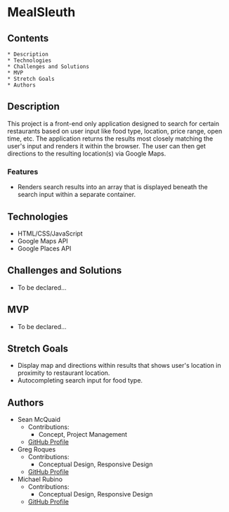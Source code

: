 # MealSleuth

## Contents
    * Description
    * Technologies
    * Challenges and Solutions
    * MVP
    * Stretch Goals
    * Authors

## Description
This project is a front-end only application designed to search for certain restaurants based on user input like food type, location, price range, open time, etc. The application returns the results most closely matching the user's input and renders it within the browser. The user can then get directions to the resulting location(s) via Google Maps.

### Features
* Renders search results into an array that is displayed beneath the search input within a separate container.

## Technologies
* HTML/CSS/JavaScript
* Google Maps API
* Google Places API

## Challenges and Solutions
* To be declared...

## MVP
* To be declared...

## Stretch Goals
* Display map and directions within results that shows user's location in proximity to restaurant location.
* Autocompleting search input for food type.

## Authors
* Sean McQuaid
    * Contributions:
        * Concept, Project Management
    * [GitHub Profile](https://github.com/seanmcquaid)
* Greg Roques
    * Contributions:
        * Conceptual Design, Responsive Design
    * [GitHub Profile](https://github.com/GregRoques)
* Michael Rubino
    * Contributions:
        * Conceptual Design, Responsive Design
    * [GitHub Profile](https://github.com/rubinoAM)
